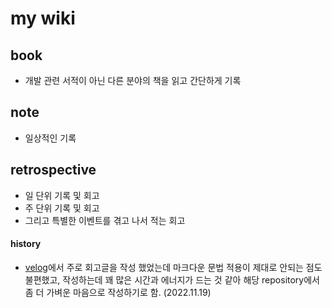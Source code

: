 # my wiki


## book
- 개발 관련 서적이 아닌 다른 분야의 책을 읽고 간단하게 기록

## note
- 일상적인 기록

## retrospective
- 일 단위 기록 및 회고
- 주 단위 기록 및 회고
- 그리고 특별한 이벤트를 겪고 나서 적는 회고


#### history
- [velog](https://velog.io/@wisdom08)에서 주로 회고글을 작성 했었는데 마크다운 문법 적용이 제대로 안되는 점도 불편했고, 작성하는데 꽤 많은 시간과 에너지가 드는 것 같아 해당 repository에서 좀 더 가벼운 마음으로 작성하기로 함. (2022.11.19)

